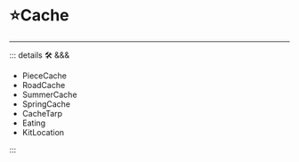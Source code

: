 # ⭐<labor>Cache</labor>

---

<!-- =================================================== -->
<!-- =================================================== -->
<!-- =================================================== -->
<!-- =================================================== -->
<!-- =================================================== -->
::: details 🛠 <dev>&&&</dev>

- PieceCache
- RoadCache
- SummerCache
- SpringCache
- CacheTarp
- Eating
- KitLocation

:::
